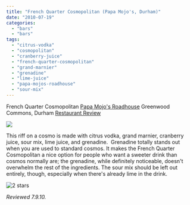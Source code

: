```yaml
---
title: "French Quarter Cosmopolitan (Papa Mojo's, Durham)"
date: "2010-07-19"
categories:
  - "bars"
  - "bars"
tags:
  - "citrus-vodka"
  - "cosmopolitan"
  - "cranberry-juice"
  - "french-quarter-cosmopolitan"
  - "grand-marnier"
  - "grenadine"
  - "lime-juice"
  - "papa-mojos-roadhouse"
  - "sour-mix"
---
```


French Quarter Cosmopolitan [Papa Mojo's Roadhouse](http://www.papamojosroadhouse.com/) Greenwood Commons, Durham [Restaurant Review](../../../../../?p=478)

![](http://www.thegourmez.com/gourmez/photos/frenchquartercosmo.jpg)

This riff on a cosmo is made with citrus vodka, grand marnier, cranberry juice, sour mix, lime juice, and grenadine.  Grenadine totally stands out when you are used to standard cosmos. It makes the French Quarter Cosmopolitan a nice option for people who want a sweeter drink than cosmos normally are; the grenadine, while definitely noticeable, doesn't overwhelm the rest of the ingredients. The sour mix should be left out entirely, though, especially when there's already lime in the drink.




<div class="caption">

![2 stars](http://s3.amazonaws.com/thegourmez-wpmedia/2009/02/rating_chicken11.gif "rating_chicken11")</div>


_Reviewed 7.9.10._
